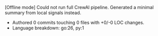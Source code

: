 [Offline mode] Could not run full CrewAI pipeline. Generated a minimal summary from local signals instead.

- Authored 0 commits touching 0 files with +0/-0 LOC changes.
- Language breakdown: go:26, py:1
